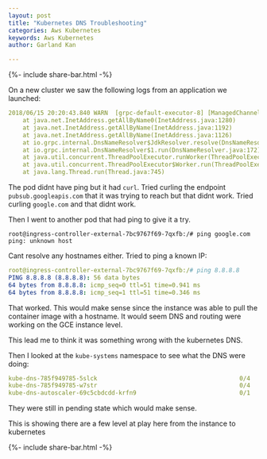 ```yaml
---
layout: post
title: "Kubernetes DNS Troubleshooting"
categories: Aws Kubernetes
keywords: Aws Kubernetes
author: Garland Kan

---
```

{%- include share-bar.html -%}

On a new cluster we saw the following logs from an application we launched:

```yaml
2018/06/15 20:20:43.840 WARN  [grpc-default-executor-8] [ManagedChannelImpl] [ManagedChannelImpl$NameResolverListenerImpl:942] [io.grpc.internal.ManagedChannelImpl-17247] Failed to resolve name. status=Status{code=UNAVAILABLE, description=Unable to resolve host pubsub.googleapis.com, cause=java.net.UnknownHostException: pubsub.googleapis.com
	at java.net.InetAddress.getAllByName0(InetAddress.java:1280)
	at java.net.InetAddress.getAllByName(InetAddress.java:1192)
	at java.net.InetAddress.getAllByName(InetAddress.java:1126)
	at io.grpc.internal.DnsNameResolver$JdkResolver.resolve(DnsNameResolver.java:358)
	at io.grpc.internal.DnsNameResolver$1.run(DnsNameResolver.java:172)
	at java.util.concurrent.ThreadPoolExecutor.runWorker(ThreadPoolExecutor.java:1142)
	at java.util.concurrent.ThreadPoolExecutor$Worker.run(ThreadPoolExecutor.java:617)
	at java.lang.Thread.run(Thread.java:745)
```

The pod didnt have ping but it had `curl`. Tried curling the endpoint `pubsub.googleapis.com` that it was trying to reach but that didnt work. Tried curling `google.com` and that didnt work.

Then I went to another pod that had ping to give it a try.

```
root@ingress-controller-external-7bc9767f69-7qxfb:/# ping google.com
ping: unknown host
```

Cant resolve any hostnames either. Tried to ping a known IP:

```yaml
root@ingress-controller-external-7bc9767f69-7qxfb:/# ping 8.8.8.8
PING 8.8.8.8 (8.8.8.8): 56 data bytes
64 bytes from 8.8.8.8: icmp_seq=0 ttl=51 time=0.941 ms
64 bytes from 8.8.8.8: icmp_seq=1 ttl=51 time=0.346 ms
```

That worked. This would make sense since the instance was able to pull the container image with a hostname. It would seem DNS and routing were working on the GCE instance level.

This lead me to think it was something wrong with the kubernetes DNS.

Then I looked at the `kube-systems` namespace to see what the DNS were doing:

```yaml
kube-dns-785f949785-5slck                                        0/4       Pending            0          23h       <none>       <none>
kube-dns-785f949785-w7str                                        0/4       Pending            0          23h       <none>       <none>
kube-dns-autoscaler-69c5cbdcdd-krfn9                             0/1       Pending            0          23h       <none>       <none>
```

They were still in pending state which would make sense.

This is showing there are a few level at play here from the instance to kubernetes

<!-- Bog footer share -->
{%- include share-bar.html -%}
